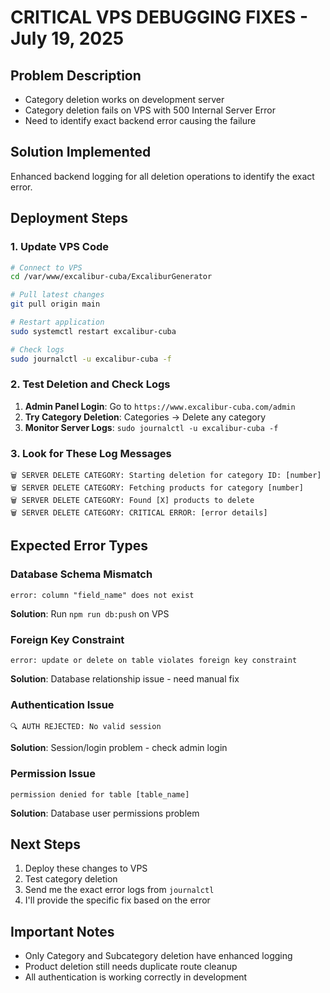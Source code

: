 # CRITICAL VPS DEBUGGING FIXES - July 19, 2025

## Problem Description
- Category deletion works on development server
- Category deletion fails on VPS with 500 Internal Server Error
- Need to identify exact backend error causing the failure

## Solution Implemented
Enhanced backend logging for all deletion operations to identify the exact error.

## Deployment Steps

### 1. Update VPS Code
```bash
# Connect to VPS
cd /var/www/excalibur-cuba/ExcaliburGenerator

# Pull latest changes
git pull origin main

# Restart application
sudo systemctl restart excalibur-cuba

# Check logs
sudo journalctl -u excalibur-cuba -f
```

### 2. Test Deletion and Check Logs
1. **Admin Panel Login**: Go to `https://www.excalibur-cuba.com/admin`
2. **Try Category Deletion**: Categories → Delete any category
3. **Monitor Server Logs**: `sudo journalctl -u excalibur-cuba -f`

### 3. Look for These Log Messages
```
🗑️ SERVER DELETE CATEGORY: Starting deletion for category ID: [number]
🗑️ SERVER DELETE CATEGORY: Fetching products for category [number]
🗑️ SERVER DELETE CATEGORY: Found [X] products to delete
🗑️ SERVER DELETE CATEGORY: CRITICAL ERROR: [error details]
```

## Expected Error Types

### Database Schema Mismatch
```
error: column "field_name" does not exist
```
**Solution**: Run `npm run db:push` on VPS

### Foreign Key Constraint
```
error: update or delete on table violates foreign key constraint
```
**Solution**: Database relationship issue - need manual fix

### Authentication Issue
```
🔍 AUTH REJECTED: No valid session
```
**Solution**: Session/login problem - check admin login

### Permission Issue
```
permission denied for table [table_name]
```
**Solution**: Database user permissions problem

## Next Steps
1. Deploy these changes to VPS
2. Test category deletion
3. Send me the exact error logs from `journalctl`
4. I'll provide the specific fix based on the error

## Important Notes
- Only Category and Subcategory deletion have enhanced logging
- Product deletion still needs duplicate route cleanup
- All authentication is working correctly in development